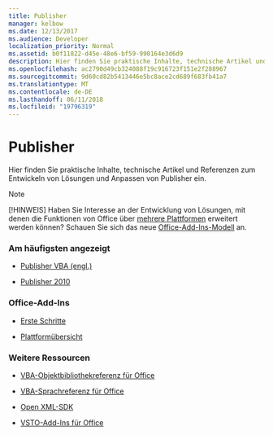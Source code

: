 ```yaml
---
title: Publisher
manager: kelbow
ms.date: 12/13/2017
ms.audience: Developer
localization_priority: Normal
ms.assetid: b0f11822-d45e-48e6-bf59-990164e3d6d9
description: Hier finden Sie praktische Inhalte, technische Artikel und Referenzen zum Entwickeln von Lösungen und Anpassen von Publisher ein.
ms.openlocfilehash: ac2790d49cb324088f19c916723f151e2f288967
ms.sourcegitcommit: 9d60cd82b5413446e5bc8ace2cd689f683fb41a7
ms.translationtype: MT
ms.contentlocale: de-DE
ms.lasthandoff: 06/11/2018
ms.locfileid: "19796319"
---
```

# <a name="publisher"></a>Publisher

Hier finden Sie praktische Inhalte, technische Artikel und Referenzen zum Entwickeln von Lösungen und Anpassen von Publisher ein.

> [!NOTE]
> [!HINWEIS] Haben Sie Interesse an der Entwicklung von Lösungen, mit denen die Funktionen von Office über [mehrere Plattformen](https://docs.microsoft.com/en-us/office/dev/add-ins/overview/office-add-in-availability) erweitert werden können? Schauen Sie sich das neue [Office-Add-Ins-Modell](https://docs.microsoft.com/en-us/office/dev/add-ins/overview/office-add-ins) an. 

### <a name="viewed-most"></a>Am häufigsten angezeigt

- [Publisher VBA (engl.)](https://msdn.microsoft.com/en-us/VBA/VBA-Publisher)

- [Publisher 2010](https://msdn.microsoft.com/en-us/library/office/ff604963(v=office.14).aspx)


### <a name="office-add-ins"></a>Office-Add-Ins 

- [Erste Schritte](https://docs.microsoft.com/en-us/office/dev/add-ins/)

- [Plattformübersicht](https://docs.microsoft.com/en-us/office/dev/add-ins/overview/office-add-ins)


### <a name="other-resources"></a>Weitere Ressourcen

- [VBA-Objektbibliothekreferenz für Office](https://msdn.microsoft.com/en-us/VBA/Office-Shared-VBA/articles/office-vba-object-library-reference)

- [VBA-Sprachreferenz für Office](https://msdn.microsoft.com/en-us/VBA/VBA-Language-Reference) 

- [Open XML-SDK](https://msdn.microsoft.com/en-us/library/bb448854.aspx)

- [VSTO-Add-Ins für Office](https://msdn.microsoft.com/en-us/library/jj620922.aspx)